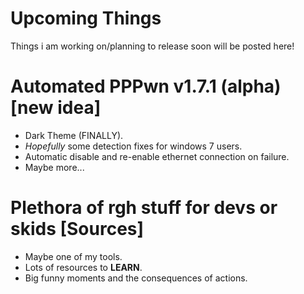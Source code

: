 # Upcoming Things
Things i am working on/planning to release soon will be posted here!
# Automated PPPwn v1.7.1 (alpha) [new idea]
+ Dark Theme (FINALLY).
+ *Hopefully* some detection fixes for windows 7 users.
+ Automatic disable and re-enable ethernet connection on failure.
+ Maybe more...
# 
# Plethora of rgh stuff for devs or skids [Sources]
+ Maybe one of my tools.
+ Lots of resources to **LEARN**.
+ Big funny moments and the consequences of actions.
